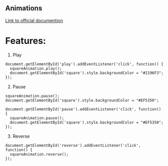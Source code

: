 ## Animations

[Link to official documention](https://developer.mozilla.org/en-US/docs/Web/API/Animation "Animation documentation")

# Features:

1. Play

```
document.getElementById('play').addEventListener('click', function() {
  squareAnimation.play();
  document.getElementById('square').style.backgroundColor = "#2196F3";
});
```

2. Pause

```
squareAnimation.pause();
document.getElementById('square').style.backgroundColor = "#EF5350";

document.getElementById('pause').addEventListener('click', function() {
  squareAnimation.pause();
  document.getElementById('square').style.backgroundColor = "#EF5350";
});
```

3. Reverse

```
document.getElementById('reverse').addEventListener('click', function() {
  squareAnimation.reverse();
});
```